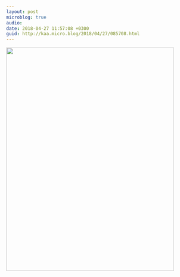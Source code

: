 ```yaml
---
layout: post
microblog: true
audio: 
date: 2018-04-27 11:57:08 +0300
guid: http://kaa.micro.blog/2018/04/27/085708.html
---
```



<img src="https://micro.kaa.bz/uploads/2018/7f9ec5b488.jpg" width="450" height="600" />

